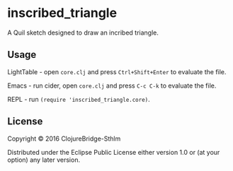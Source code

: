 # inscribed_triangle

A Quil sketch designed to draw an incribed triangle.

## Usage

LightTable - open `core.clj` and press `Ctrl+Shift+Enter` to evaluate the file.

Emacs - run cider, open `core.clj` and press `C-c C-k` to evaluate the file.

REPL - run `(require 'inscribed_triangle.core)`.

## License

Copyright © 2016 ClojureBridge-Sthlm

Distributed under the Eclipse Public License either version 1.0 or (at
your option) any later version.
